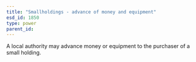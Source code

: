 ```yaml
---
title: "Smallholdings - advance of money and equipment"
esd_id: 1850
type: power
parent_id:  
---
```


A local authority may advance money or equipment to the purchaser of a small holding.

